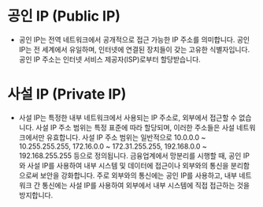 # 공인 IP (Public IP)
- 공인 IP는 전역 네트워크에서 공개적으로 접근 가능한 IP 주소를 의미합니다.
공인 IP는 전 세계에서 유일하며, 인터넷에 연결된 장치들이 갖는 고유한 식별자입니다.
공인 IP 주소는 인터넷 서비스 제공자(ISP)로부터 할당받습니다.

# 사설 IP (Private IP)
- 사설 IP는 특정한 내부 네트워크에서 사용되는 IP 주소로, 외부에서 접근할 수 없습니다.
사설 IP 주소 범위는 특정 표준에 따라 할당되며, 이러한 주소들은 사설 네트워크에서만 유효합니다.
사설 IP 주소 범위는 일반적으로 10.0.0.0 ~ 10.255.255.255, 172.16.0.0 ~ 172.31.255.255, 192.168.0.0 ~ 192.168.255.255 등으로 정의됩니다.
금융업계에서 망분리를 시행할 때, 공인 IP와 사설 IP를 사용하여 내부 시스템 및 데이터에 접근이나 외부와의 통신을 분리함으로써 보안을 강화합니다. 주로 외부와의 통신에는 공인 IP를 사용하고, 내부 네트워크 간 통신에는 사설 IP를 사용하여 외부에서 내부 시스템에 직접 접근하는 것을 방지합니다.
